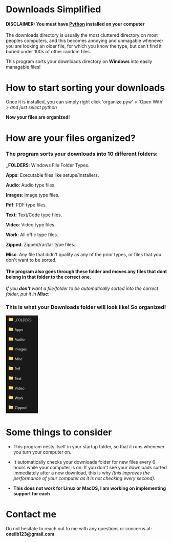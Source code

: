 # Downloads Simplified

#### DISCLAIMER: You must have [Python](https://www.python.org/downloads/release/python-3100/) installed on your computer

The downloads directory is usually the most cluttered directory on most peoples computers, and this becomes annoying and unmagable whenever you are looking an older file, for which you know the type, but can't find it buried under 100s of other random files.

This program sorts your downloads directory on **Windows** into easily managable files!

# How to start sorting your downloads

Once it is installed, you can simply right click 'organize.pyw' > 'Open With' > *and just select python*

__Now your files are organized!__


<!-- #### ***WARNING:*** 
**This folder is automatically recognized as a Trojan virus by windows defender, and a few other programs.** This program is ***not*** a virus, it was compiled with the [auto-py-to-exe](https://pypi.org/project/auto-py-to-exe/) tool, this is a commmon issue with this program *(you can scan the .exe with [virustotal](https://www.virustotal.com/gui/home/upload) to see that it is only detected by a few antivirus softwares)*.

#### To stop the detection follow these steps:

1. Run the **Downloads Simplified.exe** file.  
<p></p>

2. Observe the Windows Defender Notification (if you have notifications off, you will need to open the notifications sidebar or open Windows Defender in settings)
<p></p>

3. Click the false positive Trojan that it has detected and select: **Always allow > Start Actions**  

***If the program is not running (which you can check in task manager), and is not in your startup folder or the location you downlaoded it, Windows Defender has already deleted it. Simply run the program and repeat the steps quicker.***

**That's it! Your downloads will now be organized!** -->

# How are your files organized?

### The program sorts your downloads into 10 different folders:

**_FOLDERS**: Windows File Folder Types. 

**Apps**: Executable files like setups/installers.

**Audio**: Audio type files.

**Images**: Image type files.

**Pdf**: PDF type files.                

**Text**: Text/Code type files.

**Video**: Video type files.

**Work**: All offic type files.

**Zipped**: Zipped/rar/tar type files.

**Misc**: Any file that didn't qualify as any of the prior types, or files that you don't want to be sorted.

#### The program also goes through these folder and moves any files that dont belong in that folder to the correct one. 
*If you __don't__ want a file/folder to be automatically sorted into the correct folder, put it in __Misc__*:

### **This is what your Downloads folder will look like! So organized!**

<img src="./Images/Demo.png" alt="drawing" width="100"/>

# **Some things to consider**

- This program nests itself in your startup folder, so that it runs whenever you turn your computer on.
<p></p>

- It automatically checks your downloads folder for new files every 6 hours while your computer is on. If you don't see your downloads sorted immediately after a new download, this is why *(this improves the performance of your computer as it is not checking every second).*
<p></p>

- **This does not work for Linux or MacOS, I am working on implementing support for each**

# Contact me
Do not hesitate to reach out to me with any questions or concerns at:
__oneilb123@gmail.com__